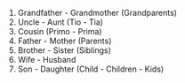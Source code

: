 1. Grandfather - Grandmother (Grandparents)
2. Uncle - Aunt (Tio - Tia)
3. Cousin (Primo - Prima)
4. Father - Mother (Parents)
5. Brother - Sister (Siblings)
6. Wife - Husband
7. Son - Daughter (Child - Children - Kids)
